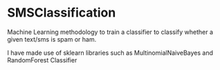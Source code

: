 # SMSClassification

Machine Learning methodology to train a classifier to classify whether a given text/sms is spam or ham.

I have made use of sklearn libraries such as MultinomialNaiveBayes and RandomForest Classifier
